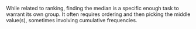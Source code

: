 While related to ranking, finding the median is a specific enough task to warrant its own group. It often requires ordering and then picking the middle value(s), sometimes involving cumulative frequencies.

